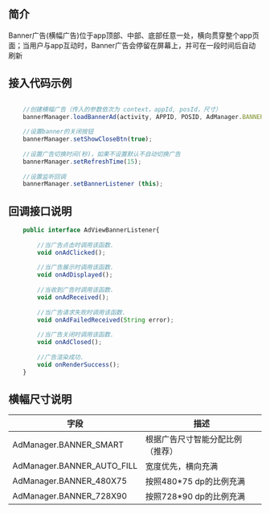 
## 简介
Banner广告(横幅广告)位于app顶部、中部、底部任意一处，横向贯穿整个app页面；当用户与app互动时，Banner广告会停留在屏幕上，并可在一段时间后自动刷新

## 接入代码示例
```javascript

	//创建横幅广告（传入的参数依次为 context，appId, posId，尺寸）
	bannerManager.loadBannerAd(activity, APPID, POSID, AdManager.BANNER_SMART);
  
	//设置banner的关闭按钮
	bannerManager.setShowCloseBtn(true);
  
	//设置广告切换时间(秒)，如果不设置默认不自动切换广告
	bannerManager.setRefreshTime(15);
  
	//设置监听回调
	bannerManager.setBannerListener (this);
```
## 回调接口说明
```javascript
	public interface AdViewBannerListener{
  
		//当广告点击时调用该函数. 
		void onAdClicked();
    
		//当广告展示时调用该函数. 
		void onAdDisplayed();
    
		//当收到广告时调用该函数. 
		void onAdReceived();
    
		//当广告请求失败时调用该函数. 
		void onAdFailedReceived(String error);
		
		//当广告关闭时调用该函数. 
		void onAdClosed();
    
		//广告渲染成功. 
		void onRenderSuccess();
	}

```
## 横幅尺寸说明

  |     字段     |        描述        |
  |-------------|-------------------|
  |AdManager.BANNER_SMART	|根据广告尺寸智能分配比例（推荐）     |
  |AdManager.BANNER_AUTO_FILL	|宽度优先，横向充满               |
  |AdManager.BANNER_480X75	|按照480*75 dp的比例充满          |
  |AdManager.BANNER_728X90	|按照728*90 dp的比例充满     |


